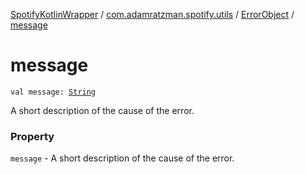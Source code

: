 [SpotifyKotlinWrapper](../../index.md) / [com.adamratzman.spotify.utils](../index.md) / [ErrorObject](index.md) / [message](./message.md)

# message

`val message: `[`String`](https://kotlinlang.org/api/latest/jvm/stdlib/kotlin/-string/index.html)

A short description of the cause of the error.

### Property

`message` - A short description of the cause of the error.